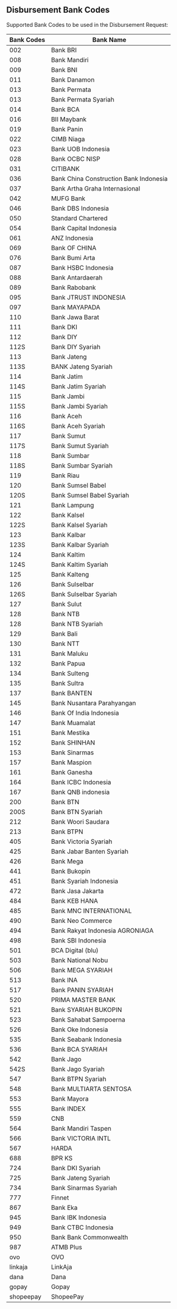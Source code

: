 ## Disbursement Bank Codes

Supported Bank Codes to be used in the Disbursement Request:

Bank Codes | Bank Name
---------- | ---------
002	| Bank BRI
008	| Bank Mandiri
009	| Bank BNI
011	| Bank Danamon
013	| Bank Permata
013 | Bank Permata Syariah
014	| Bank BCA
016	| BII Maybank
019	| Bank Panin
022	| CIMB Niaga
023	| Bank UOB Indonesia
028	| Bank OCBC NISP
031	| CITIBANK
036	| Bank China Construction Bank Indonesia
037	| Bank Artha Graha Internasional
042	| MUFG Bank
046	| Bank DBS Indonesia
050	| Standard Chartered
054	| Bank Capital Indonesia
061	| ANZ Indonesia
069	| Bank OF CHINA
076	| Bank Bumi Arta
087 | Bank HSBC Indonesia
088	| Bank Antardaerah
089	| Bank Rabobank
095	| Bank JTRUST INDONESIA
097	| Bank MAYAPADA
110	| Bank Jawa Barat
111	| Bank DKI
112	| Bank DIY
112S | Bank DIY Syariah
113	| Bank Jateng
113S | BANK Jateng Syariah
114	| Bank Jatim
114S | Bank Jatim Syariah
115	| Bank Jambi
115S | Bank Jambi Syariah
116	| Bank Aceh
116S | Bank Aceh Syariah
117	| Bank Sumut
117S | Bank Sumut Syariah
118	| Bank Sumbar
118S | Bank Sumbar Syariah
119	| Bank Riau
120	| Bank Sumsel Babel
120S | Bank Sumsel Babel Syariah
121	| Bank Lampung
122	| Bank Kalsel
122S	| Bank Kalsel Syariah
123	| Bank Kalbar
123S	| Bank Kalbar Syariah
124	| Bank Kaltim
124S	| Bank Kaltim Syariah
125	| Bank Kalteng
126	| Bank Sulselbar
126S | Bank Sulselbar Syariah
127	| Bank Sulut
128	| Bank NTB
128 | Bank NTB Syariah
129	| Bank Bali
130	| Bank NTT
131	| Bank Maluku
132	| Bank Papua
134	| Bank Sulteng
135	| Bank Sultra
137	| Bank BANTEN
145	| Bank Nusantara Parahyangan
146	| Bank Of India Indonesia
147	| Bank Muamalat
151	| Bank Mestika
152	| Bank SHINHAN
153	| Bank Sinarmas
157	| Bank Maspion
161	| Bank Ganesha
164	| Bank ICBC Indonesia
167	| Bank QNB indonesia
200	| Bank BTN
200S	| Bank BTN Syariah
212	| Bank Woori Saudara
213	| Bank BTPN
405	| Bank Victoria Syariah
425	| Bank Jabar Banten Syariah
426	| Bank Mega
441	| Bank Bukopin
451	| Bank Syariah Indonesia
472	| Bank Jasa Jakarta
484	| Bank KEB HANA
485	| Bank MNC INTERNATIONAL
490	| Bank Neo Commerce
494	| Bank Rakyat Indonesia AGRONIAGA
498	| Bank SBI Indonesia
501	| BCA Digital (blu)
503	| Bank National Nobu
506	| Bank MEGA SYARIAH
513	| Bank INA
517	| Bank PANIN SYARIAH
520	| PRIMA MASTER BANK
521	| Bank SYARIAH BUKOPIN
523	| Bank Sahabat Sampoerna
526	| Bank Oke Indonesia
535	| Bank Seabank Indonesia
536	| Bank BCA SYARIAH
542	| Bank Jago
542S | Bank Jago Syariah
547	| Bank BTPN Syariah
548	| Bank MULTIARTA SENTOSA
553	| Bank Mayora
555	| Bank INDEX
559	| CNB
564	| Bank Mandiri Taspen
566	| Bank VICTORIA INTL
567	| HARDA
688 | BPR KS
724 | Bank DKI Syariah
725 | Bank Jateng Syariah
734 | Bank Sinarmas Syariah
777 | Finnet
867 | Bank Eka
945	| Bank IBK Indonesia
949	| Bank CTBC Indonesia
950	| Bank Bank Commonwealth
987 | ATMB Plus
ovo | OVO
linkaja | LinkAja
dana    | Dana
gopay	| Gopay
shopeepay   | ShopeePay
